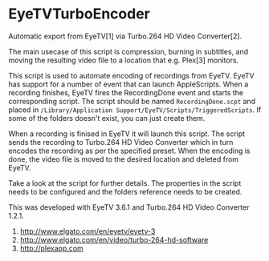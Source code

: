 EyeTVTurboEncoder
=================

Automatic export from EyeTV[1] via Turbo.264 HD Video Converter[2].

The main usecase of this script is compression, burning in subtitles, and moving the resulting video file to a location that e.g. Plex[3] monitors.

This script is used to automate encoding of recordings from EyeTV. EyeTV has support for a number of event that can launch AppleScripts. When a recording finishes, EyeTV fires the RecordingDone event and starts the corresponding script. The script should be named `RecordingDone.scpt` and placed in `/Library/Application Support/EyeTV/Scripts/TriggeredScripts`. If some of the folders doesn't exist, you can just create them.

When a recording is finised in EyeTV it will launch this script. The script sends the recording to Turbo.264 HD Video Converter which in turn encodes the recording as per the specified preset. When the encoding is done, the video file is moved to the desired location and deleted from EyeTV.

Take a look at the script for further details. The properties in the script needs to be configured and the folders reference needs to be created.

This was developed with EyeTV 3.6.1 and Turbo.264 HD Video Converter 1.2.1.

1. http://www.elgato.com/en/eyetv/eyetv-3
2. http://www.elgato.com/en/video/turbo-264-hd-software
3. http://plexapp.com
